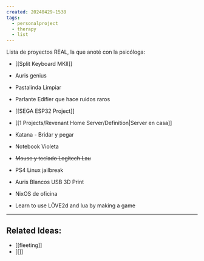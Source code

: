 ```yaml
---
created: 20240429-1538
tags:
  - personalproject
  - therapy
  - list
---
```

Lista de proyectos REAL, la que anoté con la psicóloga:

- [[Split Keyboard MKII]]
- Auris genius
- Pastalinda Limpiar
- Parlante Edifier que hace ruidos raros

- [[SEGA ESP32 Project]]
- [[1 Projects/Revenant Home Server/Definition|Server en casa]]
- Katana - Bridar y pegar
- Notebook Violeta
- ~~Mouse y teclado Logitech Lau~~
- PS4 Linux jailbreak
- Auris Blancos USB 3D Print
- NixOS de oficina
- Learn to use LÖVE2d and lua by making a game

---
## Related Ideas:
* [[fleeting]]
* [[]]
